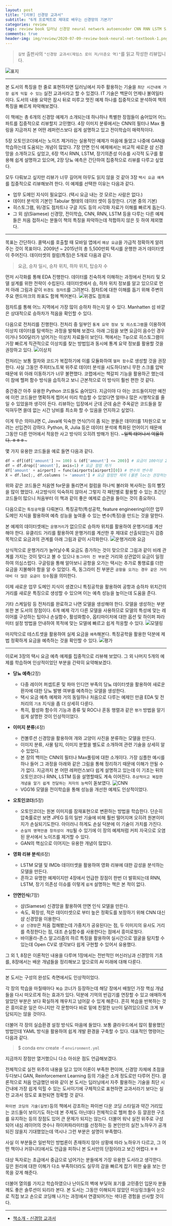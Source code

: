 ```yaml
---  
layout: post  
title: "[리뷰] 신경망 교과서"  
subtitle: "6개 프로젝트로 제대로 배우는 신경망의 기본기"  
categories: review  
tags: review book 딥러닝 신경망 neural network autoencoder CNN RNN LSTM Siamese 당뇨예측 요금예측 노이즈제거 이미지분류 리뷰감성분석 안면인식
comments: true  
header-img: img/review/2020-07-09-review-book-neural-net-textbook-1.png
---  
```

  
> `길벗` 출판사의 `"신경망 교과서(제임스 로이 저/이춘오 역)"`를 읽고 작성한 리뷰입니다.  

![표지](https://theorydb.github.io/assets/img/review/2020-07-09-review-book-neural-net-textbook-1.png)  

---

본 도서의 특징을 한 줄로 표현하자면 딥러닝에서 자주 활용하는 기술을 `최단 시간내에 가장 쉽게 익힐 수 있는` 실전 교과서라고 할 수 있겠다. IT 기술은 백문이 언제나 불여일타이다. 도서의 내용 요약은 잠시 뒤로 미루고 멋진 예제 하나를 집중적으로 분석하여 책의 특징을 빠르게 파악해보겠다. 

이 책에는 총 6개의 신경망 예제가 소개되는데 하나하나 특별한 장점들이 숨어있어 어느 파트를 집중적으로 리뷰할지 고민했다. 4장 이미지 분류에서는 CNN의 필터나 Max 풀링을 지금까지 본 어떤 레퍼런스보다 쉽게 설명하고 있고 전이학습이 매력적이다.

5장 오토인코더에서는 노이즈 제거라는 실용적인 예제가 마음에 들었고 나중에 GAN을 학습하는데 도움되는 개념이 많았다. 7장 안면 인식 예제에서는 비교적 새로운 샴 신경망을 소개하고도 싶었고, 6장 역시 RNN, LSTM, 장기의존성 이슈를 시각적 도구를 활용해 쉽게 설명하고 있으며, 2장 당뇨 예측은 간단하여 집중적으로 리뷰를 다루고 싶었다.

모두 다뤄보고 싶지만 리뷰가 너무 길어져 아무도 읽지 않을 것 같아 3장 `택시 요금 예측`를 집중적으로 리뷰해보려 한다. 이 예제를 선택한 이유는 다음과 같다.
* 업무 도메인 지식이 필요없다. (택시 요금 내는 것 모르는 사람은 없다.)
* 데이터 분석의 기본인 Tabular 형태의 데이터 셋이 등장한다. (기본 중의 기본)
* 히스토그램, 위/경도 점차트나 구글 지도 등의 시각화 자료가 이해를 빠르게 돕는다. 
* 그 외 샴(Siamese) 신경망, 전이학습, CNN, RNN, LSTM 등을 다루는 다른 예제들은 처음 접하시는 분들이 책의 특징을 파악하는데 적합하지 않은 듯 하여 제외했다.

---

목표는 간단하다. 콜택시를 호출할 때 모바일 앱에서 `예상 요금`을 가급적 정확하게 알려주는 것이 목표이다. 2009년 ~ 2015년의 총 5,500만회 택시를 운행한 과거 데이터셋이 주어진다. 데이터셋의 컬럼(특징)은 5개로 다음과 같다.
> 요금, 승차 일시, 승차 위치, 하차 위치, 탑승자 수

먼저 시각화를 통해 EDA 진행한다. 데이터를 친숙하게 이해하는 과정에서 전처리 및 모델 설계를 위한 전략이 수립된다. 데이터셋에서 승, 하차 위치 정보를 알고 있으므로 먼저 아래 그림과 같이 `위경도 점차트`를 그려본다. 점차트에 대한 이해를 돕기 위해 주변의 주요 랜드마크의 좌표도 함께 찍어본다.
![위경도 점좌표](https://theorydb.github.io/assets/img/review/2020-07-09-review-book-neural-net-textbook-2.png)  

점차트를 통해 어느 지역에서 가장 많이 승하차 하는지 알 수 있다. Manhatten 섬 바깥은 상대적으로 승하차가 적음을 확인할 수 있다.

다음으로 전처리를 진행한다. 전처리 중 일부인 `통계 요약 정보 및 히스토그램`을 이용하여 이상치 데이터를 탐색하는 과정을 발췌해 보겠다. 아래 그림을 보면 요금이 음수인 경우이거나 500달러가 넘어가는 이상치 자료들이 보인다. 책에서는 Tip으로 히스토그램이 가장 빠르게 직관적으로 이상치를 찾는 방법임과 동시에 통계 요약 정보를 활용할 것을 권장하고 있다.
![이상치](https://theorydb.github.io/assets/img/review/2020-07-09-review-book-neural-net-textbook-3.png)  

전처리는 보통 절차와 코드가 복잡하기에 이를 모듈화하여 `헬퍼 함수`로 생성할 것을 권장한다. 사실 그동안 주피터노트북 위주로 데이터 분석을 시도하다보니 무한 스크롤 압박 때문에 위 아래 이동하기가 너무 불편했다. 코랩에서는 책갈피 기능을 활용하곤 했는데 이 참에 헬퍼 함수 방식을 습득하고 보니 근본적으로 이 방식이 훨씬 편한 것 같다.

중간중간 아주 유용한 Python 코드들도 숨어있다. 지금이야 다 아는 코드들이지만 예전에 이런 코드들만 명확하게 찝어서 미리 학습할 수 있었다면 얼마나 많은 시행착오를 줄일 수 있었을까 생각이 든다. 리뷰하는 입장에서 군데 군데 숨은 주옥같은 코드들을 잘 익혀두면 쓸데 없는 시간 낭비를 최소화 할 수 있음을 언지하고 싶었다.

이게 무슨 의미냐면 C, Java에 익숙한 연식(?)이 좀 되는 분들은 데이터를 1차원으로 보려는 선입견이 강하다. Python, R, Julia 등은 데이터 분석에 특화된 언어이기 때문에 그동안 다른 언어에서 적응한 사고 방식이 오히려 방해가 된다. ~~~일찍 태어나서 억울하다. ㅎㅎㅎ~~~ 

몇 가지 유용한 코드들을 예로 들면 다음과 같다.
```python 
df = df[(df['amount'] >= 100) & (df['amount'] <= 200)] # 요금이 100이상 200이하인 자료만
df = df.drop(['amount'], axis=1) # 요금 컬럼 제거
df['amount' + airport] = func(airports[airport][0]) # 변수의 변수화 
X = df.loc[;, df.columns != 'amount'] # 요금 컬럼만 제외 (물론 loc는 권장하는 방식은 아니다.)
```
위와 같은 코드들은 처음엔 for문을 돌리면서 컬럼을 하나씩 불러와 복사하는 등의 뻘짓을 많이 했었다. 사고방식이 익숙하지 않아서 그렇지 각 패턴별로 활용할 수 있는 초간단 코드들이 많으니 처음부터 이 책과 같이 좋은 예제로 습관을 들이는 것이 중요하다.

다음으로는 `특징공학`을 다뤄본다. 특징공학(특성공학, feature engineering)이란 업무 도메인 지식을 활용하여 예측 성능을 높여줄 수 있는 변수(특징)을 만드는 것을 말한다.

본 예제의 데이터셋에는 `운행거리`가 없으므로 승하차 위치를 활용하여 운행거리를 계산해야 한다. 유클리드 거리를 활용하여 운행거리를 계산한 후 제대로 산출되었는지 검증 목적으로 요금과의 관계를 아래 그림과 같이 시각화한다. 
![운행거리와 요금](https://theorydb.github.io/assets/img/review/2020-07-09-review-book-neural-net-textbook-4.png)  

상식적으로 운행거리가 늘어날수록 요금도 증가하는 것이 맞으므로 그림과 같이 비례 관계를 가지는 것이 맞다고 볼 수 있으나 `동그라미 친 부분`은 거리와 상관없이 요금이 일정하여 의심스럽다. 구글링을 통해 알아보니 공항을 오가는 택시는 추가로 통행료를 더한 요금을 지불해야 함을 알 수 있었다. 즉, 동그라미 친 부분은 `공항을 오가는 경우 같은 거리대비 더 많은 요금이 징수`됨을 의미한다.

이제 새로운 업무 도메인 지식이 생겼으니 특징공학을 활용하여 공항과 승하차 위치간의 거리를 새로운 특징으로 생성할 수 있으며 이는 예측 성능을 높이는데 도움을 준다.

기타 스케일링 등 전처리를 완료하고 나면 모델을 생성해야 한다. 모델을 생성하는 부분 또한 본 도서의 장점이다. 6개 예제 각기 다른 모델을 사용하므로 모델의 특성에 맞는 레이어를 구성하는 팁이나 손실함수, 활성화함수, 옵티마이저에 대한 옵션 및 하이퍼 파라미터 설정 방법을 안내하여 목적에 맞는 모델에 빠르고 쉽게 적응할 수 있다.
![모델링](https://theorydb.github.io/assets/img/review/2020-07-09-review-book-neural-net-textbook-5.png)  

마지막으로 테스트셋을 활용하여 실제 요금을 `예측`해본다. 특징공학을 활용한 덕분에 제법 정확하게 요금을 예측하는 것을 확인할 수 있다.
![평가](https://theorydb.github.io/assets/img/review/2020-07-09-review-book-neural-net-textbook-6.png)  

---

이로써 3장의 택시 요금 예측 예제를 집중적으로 리뷰해 보았다. 그 외 나머지 5개의 예제를 학습하며 인상적이었던 부분을 간략히 요약해보겠다.

* __당뇨 예측__(2장)  
  - 다중 레이어 퍼셉트론 및 파마 인디언 부족의 당뇨 데이터셋을 활용하여 새로운 환자에 대한 당뇨 발병 여부를 예측하는 모델을 생성한다.
  - 택시 요금 예측 예제와 거의 동일하나 처음으로 다루는 예제인 만큼 EDA 및 전처리의 `기초` 지식을 좀 더 상세히 다룬다.
  - 특히, 활성화 함수의 기능과 종류 및 ROC나 혼동 행렬과 같은 `평가` 방법을 알기 쉽게 설명한 것이 인상적이었다.

* __이미지 분류__(4장)  
  - 컨볼루션 신경망을 활용하여 개와 고양이 사진을 분류하는 모델을 만든다.
  - 이미지 분류, 사물 탐지, 이미지 분할을 별도로 소개하여 관련 기술을 상세히 알 수 있었다.
  - 본 장의 백미는 CNN의 필터나 Max풀링에 대한 소개이다. 가장 심플한 예시를 하나 들어 그 과정을 아래와 같은 그림을 통해 정리하기 때문에 이해가 안될 수가 없다. 지금까지 본 어떤 레퍼런스보다 쉽게 설명하고 있는데 이 기조는 뒤의 오토인코더나 RNN, LSTM 등을 설명할때도 계속 이어진다. `추상적이고 복잡한 개념을 알기 쉽게 전달하는 저자의 능력`이 돋보였다.
    ![CNN](https://theorydb.github.io/assets/img/review/2020-07-09-review-book-neural-net-textbook-7.png)  
  - VGG16 모델을 전이학습을 통해 성능을 개선한 예제도 인상적이었다.

* __오토인코더__(5장)  
  - 오토인코더는 원본 이미지를 잠재표현으로 변환하는 방법을 학습한다. 단순히 압축률로만 보면 JPEG 등의 일반 기술에 비해 훨씬 떨어지며 오히려 원본이미지가 손실되기도한다. 아이러니 하게도 손실 덕분에 이 기술이 가치를 가진다.
  - `손실의 영역만큼 창의성이 개입`될 수 있기에 이 장의 예제처럼 커피 자국으로 오염된 문서에서 노이즈를 제거할 수 있다.
  - GAN의 핵심으로 이어지는 유용한 개념이 많았다.

* __영화 리뷰 분석__(6장)  
  - LSTM 모델 및 IMDb 데이터셋을 활용하여 영화 리뷰에 대한 감성을 분석하는 모델을 만든다.
  - 흔하고 유명한 예제이지만 4장에서 언급한 장점이 한번 더 발휘되는데 RNN, LSTM, 장기 의존성 이슈를 이렇게 `쉽게` 설명하는 책은 본 적이 없다.

* __안면인식__(7장)  
  - 샴(Siamese) 신경망을 활용하여 안면 인식 모델을 만든다.
  - 속도, 확장성, 적은 데이터셋으로 부터 높은 정확도를 보장하기 위해 CNN 대신 샴 신경망을 이용한다.
  - `샴 신경망`은 처음 접해봤는데 가중치가 공유된다는 점, 두 이미지의 유사도 거리를 측정한다는 점, 대조 손실함수를 사용한다는 점에서 흥미로웠다.
  - 바이올라-존스 알고리즘의 하르 특징을 활용하여 실시간으로 얼굴을 탐지할 수 있는데 Open CV로 생각보다 쉽게 구현할 수 있어서 유용했다.

그 외 1, 8장은 이론적인 내용을 다루며 1장에서는 전반적인 머신러닝과 신경망의 기초를, 8장에서는 배운 개념들을 정리해보고 앞으로의 AI 미래에 대해 다룬다.

---

본 도서는 구성의 완성도 측면에서도 인상적이었다. 

각 장의 학습을 마칠때마다 `복습` 코너가 등장하는데 해당 장에서 배웠던 가장 핵심 개념들을 다시 떠오르게 하는 효과가 있다. 덕분에 기억의 반감기를 연장할 수 있고 애매하게 알았던 부분은 보다 확실하게 깨우치고 넘어갈 수 있게 해준다. 흔히 복습을 반복하는 것은 흥미로운 일은 아니지만 각 문항마다 바로 밑에 친절한 `답안`이 달려있으므로 크게 부담되지는 않을 것이다.

더불어 각 장의 실습환경 설정 방식도 마음에 들었다. 보통 클라우드에서 많이 활용했던 방법인데 YAML 방식을 활용하여 쉽게 개발 환경을 구축할 수 있다. 대표적인 명령어는 다음과 같다.
> $ conda env create -f `environment.yml`

지금까지 장점만 열거했으니 다소 아쉬운 점도 언급해보겠다. 

전체적으로 실전 위주의 내용을 담고 있어 이론이 부족한 편이며, 신경망 자체에 초점을 두다보니 GAN, Reinforcement Learning 등의 기술은 소개 정도로만 다루어 진다. 결론적으로 처음 언급했던 바와 같이 본 도서는 딥러닝에서 자주 활용하는 기술을 최단 시간내에 가장 쉽게 익힐 수 있는 도서이기에 구체적으로 표현하면 교과서라기 보다는 실전 교과서 정도로 표현되면 정확할 것 같다. 

`파이썬 코딩의 기술(길벗)`등의 책에서 강조하는 파이썬 다운 코딩 스타일과 약간 거리있는 코드들이 보이기도 하는데 본 주제도 아닌데다 전체적으로 헬퍼 함수 등 깔끔한 구조를 유지하는 등의 장점도 있어 큰 문제가 되지는 않는다. 더불어 워낙 실전 위주로 구성되어 내심 레이어의 갯수나 하이퍼파라미터를 선정하는 등 본인만의 실전 노하우가 공개되진 않을지 기대했었는데 역시나 그런 부분은 설명이 부족했다. 

사실 이 부분들은 일반적인 방법론이 존재하지 않아 상황에 따라 노하우가 다르고, 그 어떤 책이나 커뮤니티에서도 언급을 피하니 본 도서만의 단점이라고 보긴 어렵다.ㅎㅎ 

대상 독자로는 초급에서 중급으로 넘어가는 분들에게 가장 유용한 도서라고 생각한다. 깊은 원리에 대한 이해가 다소 부족하더라도 실무의 감을 빠르게 잡기 위한 숲을 보는 안목을 갖게 해준다. 

더불어 열의를 가지고 학습하였으나 난이도의 벽에 부딪혀 포기를 고민중인 입문자 분들께도 좋은 솔루션이 되리라 본다. 본 도서는 그동안 이해되지 않았던 미싱링크들이 눈으로 직접 보고 손으로 코딩해 나가는 과정에서 연결되어가는 색다른 경험을 선사할 것이다.

---

* [책소개 - 신경망 교과서](http://www.yes24.com/Product/Goods/90327949?scode=032&OzSrank=1)


